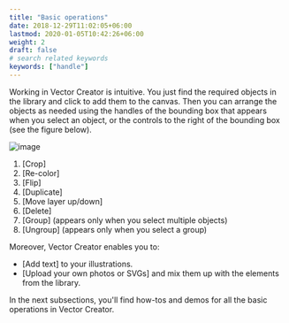```yaml
---
title: "Basic operations"
date: 2018-12-29T11:02:05+06:00
lastmod: 2020-01-05T10:42:26+06:00
weight: 2
draft: false
# search related keywords
keywords: ["handle"]
---
```



Working in Vector Creator is intuitive. You just find the required objects in the library and click to add them to the canvas. Then you can arrange the objects as needed using the handles of the bounding box that appears when you select an object, or the controls to the right of the bounding box (see the figure below).

![image](/images/buttonsmenu.png)

1. [Crop]
2. [Re-color]
3. [Flip]
4. [Duplicate]
5. [Move layer up/down]
6. [Delete]
7. [Group] (appears only when you select multiple objects)
8. [Ungroup] (appears only when you select a group)

Moreover, Vector Creator enables you to: 

* [Add text] to your illustrations.
* [Upload your own photos or SVGs] and mix them up with the elements from the library.

In the next subsections, you'll find how-tos and demos for all the basic operations in Vector Creator.